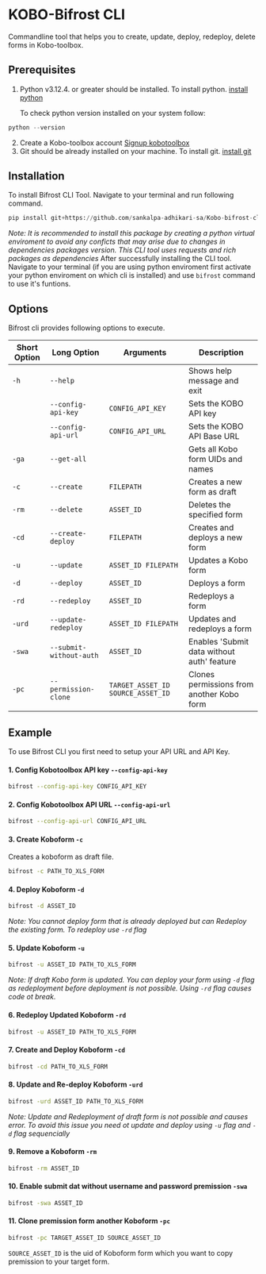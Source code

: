 
# KOBO-Bifrost CLI

Commandline tool that helps you to create, update, deploy, redeploy, delete forms in Kobo-toolbox.



## Prerequisites 
1. Python v3.12.4. or greater should be installed. To install python. [install python](https://www.python.org/downloads/)
   
   To check python version installed on your system follow:
``` python
python --version
```
2. Create a Kobo-toolbox account [Signup kobotoolbox](https://eu.kobotoolbox.org/accounts/signup/)
3. Git should be already installed on your machine. To install git. [install git](https://git-scm.com/downloads)
   
## Installation
To install Bifrost CLI Tool. Navigate to your terminal and run following command.
```python
pip install git+https://github.com/sankalpa-adhikari-sa/Kobo-bifrost-cli
```
*Note: It is recommended to install this package by creating a python virtual enviroment to avoid any conficts that may arise due to changes in dependencies packages version. This CLI tool uses requests and rich packages as dependencies*
After successfully installing the CLI tool. Navigate to your terminal (if you are using python enviroment first activate your python enviroment on which cli is installed) and use `bifrost` command to use it's funtions.


## Options

Bifrost cli provides following options to execute.

| Short Option | Long Option | Arguments | Description |
|--------------|-------------|-----------|-------------|
| `-h` | `--help` | | Shows help message and exit |
|  | `--config-api-key` |`CONFIG_API_KEY` | Sets the KOBO API key |
|  | `--config-api-url` |`CONFIG_API_URL` | Sets the KOBO API Base URL |
| `-ga` | `--get-all` | | Gets all Kobo form UIDs and names |
| `-c` | `--create` | `FILEPATH` | Creates a new form as draft |
| `-rm` | `--delete` | `ASSET_ID` | Deletes the specified form |
| `-cd` | `--create-deploy` | `FILEPATH` | Creates and deploys a new form |
| `-u` | `--update` | `ASSET_ID FILEPATH` | Updates a Kobo form |
| `-d` | `--deploy` | `ASSET_ID` | Deploys a form |
| `-rd` | `--redeploy` | `ASSET_ID` | Redeploys a form |
| `-urd` | `--update-redeploy` | `ASSET_ID FILEPATH` | Updates and redeploys a form |
| `-swa` | `--submit-without-auth` | `ASSET_ID` | Enables 'Submit data without auth' feature |
| `-pc` | `--permission-clone` | `TARGET_ASSET_ID SOURCE_ASSET_ID` | Clones permissions from another Kobo form |

## Example

To use Bifrost CLI you first need to setup your API URL and API Key.

#### 1. Config Kobotoolbox API key ```--config-api-key``` 
```bash
bifrost --config-api-key CONFIG_API_KEY
```
#### 2. Config Kobotoolbox API URL ```--config-api-url``` 
```bash
bifrost --config-api-url CONFIG_API_URL
```
#### 3. Create Koboform ```-c``` 
Creates a koboform as draft file.
```bash
bifrost -c PATH_TO_XLS_FORM
```
#### 4. Deploy Koboform ```-d```

```bash
bifrost -d ASSET_ID
```
*Note: You cannot deploy form that is already deployed but can Redeploy the existing form. To redeploy use ```-rd``` flag*

#### 5. Update Koboform ```-u```

```bash
bifrost -u ASSET_ID PATH_TO_XLS_FORM
```
*Note: If draft Kobo form is updated. You can deploy your form using `-d` flag as redeployment before deployment is not possible. Using `-rd` flag causes code ot break.*

#### 6. Redeploy Updated Koboform ```-rd```

```bash
bifrost -u ASSET_ID PATH_TO_XLS_FORM
```
#### 7. Create and Deploy Koboform ```-cd```

```bash
bifrost -cd PATH_TO_XLS_FORM
```
#### 8. Update and Re-deploy Koboform ```-urd```

```bash
bifrost -urd ASSET_ID PATH_TO_XLS_FORM
```
*Note: Update and Redeployment of draft form is not possible and causes error. To avoid this issue you need ot update and deploy using `-u` flag and `-d` flag sequencially*

#### 9. Remove a Koboform ```-rm```
```bash
bifrost -rm ASSET_ID
```
#### 10. Enable submit dat without username and password premission ```-swa```
```bash
bifrost -swa ASSET_ID
```
#### 11. Clone premission form another Koboform ```-pc```
```bash
bifrost -pc TARGET_ASSET_ID SOURCE_ASSET_ID
```
```SOURCE_ASSET_ID```
 is the uid of Koboform form which you want to copy premission to your target form.

